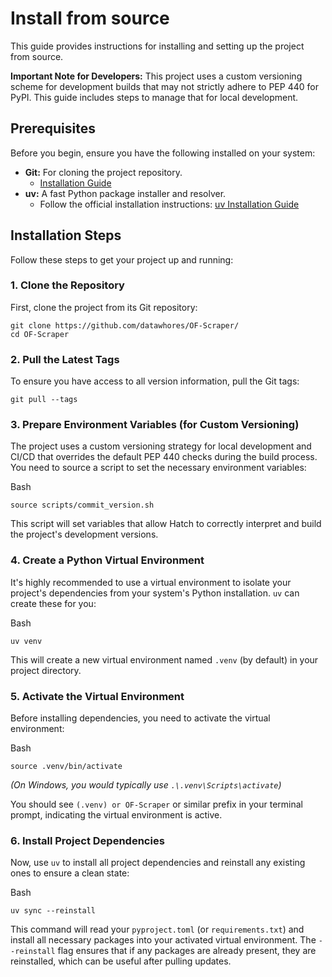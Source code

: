# Install from source

This guide provides instructions for installing and setting up the project from source.

**Important Note for Developers:** This project uses a custom versioning scheme for development builds that may not strictly adhere to PEP 440 for PyPI. This guide includes steps to manage that for local development.

## Prerequisites

Before you begin, ensure you have the following installed on your system:

* **Git:** For cloning the project repository.
  * [Installation Guide](https://git-scm.com/book/en/v2/Getting-Started-Installing-Git)
* **uv:** A fast Python package installer and resolver.
  * Follow the official installation instructions: [uv Installation Guide](https://docs.astral.sh/uv/getting-started/installation/)

## Installation Steps

Follow these steps to get your project up and running:

### 1. Clone the Repository

First, clone the project from its Git repository:

```
git clone https://github.com/datawhores/OF-Scraper/
cd OF-Scraper
```

### 2. Pull the Latest Tags

To ensure you have access to all version information, pull the Git tags:

```
git pull --tags
```

### 3. Prepare Environment Variables (for Custom Versioning)

The project uses a custom versioning strategy for local development and CI/CD that overrides the default PEP 440 checks during the build process. You need to source a script to set the necessary environment variables:

Bash

```
source scripts/commit_version.sh
```

This script will set variables that allow Hatch to correctly interpret and build the project's development versions.

### 4. Create a Python Virtual Environment

It's highly recommended to use a virtual environment to isolate your project's dependencies from your system's Python installation. `uv` can create these for you:

Bash

```
uv venv
```

This will create a new virtual environment named `.venv` (by default) in your project directory.

### 5. Activate the Virtual Environment

Before installing dependencies, you need to activate the virtual environment:

Bash

```
source .venv/bin/activate
```

_(On Windows, you would typically use `.\.venv\Scripts\activate`)_

You should see `(.venv) or OF-Scraper` or similar prefix in your terminal prompt, indicating the virtual environment is active.

### 6. Install Project Dependencies

Now, use `uv` to install all project dependencies and reinstall any existing ones to ensure a clean state:

Bash

```
uv sync --reinstall
```

This command will read your `pyproject.toml` (or `requirements.txt`) and install all necessary packages into your activated virtual environment. The `--reinstall` flag ensures that if any packages are already present, they are reinstalled, which can be useful after pulling updates.
